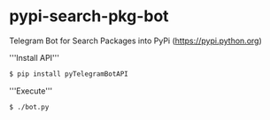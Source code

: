 # pypi-search-pkg-bot


Telegram Bot for Search Packages into PyPi (https://pypi.python.org)


'''Install API'''

```bash
$ pip install pyTelegramBotAPI
```

'''Execute'''

```bash
$ ./bot.py
```



